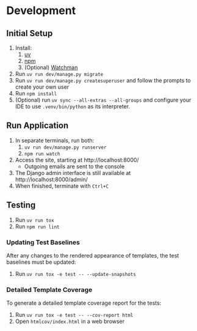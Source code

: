 # Development

## Initial Setup
1. Install:
   1. [uv](https://docs.astral.sh/uv/getting-started/installation/)
   2. [npm](https://docs.npmjs.com/downloading-and-installing-node-js-and-npm)
   3. (Optional) [Watchman](https://facebook.github.io/watchman/docs/install)
2. Run `uv run dev/manage.py migrate`
3. Run `uv run dev/manage.py createsuperuser`
   and follow the prompts to create your own user
4. Run `npm install`
5. (Optional) run `uv sync --all-extras --all-groups` and configure your IDE to use
   `.venv/bin/python` as its interpreter.

## Run Application
1. In separate terminals, run both:
   1. `uv run dev/manage.py runserver`
   2. `npm run watch`
2. Access the site, starting at http://localhost:8000/
   * Outgoing emails are sent to the console
3. The Django admin interface is still available at http://localhost:8000/admin/
4. When finished, terminate with `Ctrl+C`

## Testing
1. Run `uv run tox`
2. Run `npm run lint`

### Updating Test Baselines
After any changes to the rendered appearance of templates, the test baselines must be updated:
1. Run `uv run tox -e test -- --update-snapshots`

### Detailed Template Coverage
To generate a detailed template coverage report for the tests:
1. Run `uv run tox -e test -- --cov-report html`
2. Open `htmlcov/index.html` in a web browser
